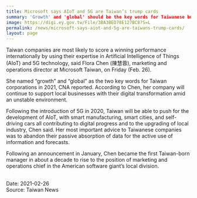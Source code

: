 ```yaml
---
title: Microsoft says AIoT and 5G are Taiwan’s trump cards
summary: 'Growth' and 'global' should be the key words for Taiwanese businesses in 2021
image: https://digi.ey.gov.tw/File/3BA3BED78E127BC8?S=L
permalink: /news/microsoft-says-aiot-and-5g-are-taiwans-trump-cards/
layout: page
---
```

Taiwan companies are most likely to score a winning performance internationally by using their expertise in Artificial Intelligence of Things (AIoT) and 5G technology, said Flora Chen (陳慧蓉), marketing and operations director at Microsoft Taiwan, on Friday (Feb. 26).

She named “growth” and “global” as the two key words for Taiwan corporations in 2021, CNA reported. According to Chen, her company will continue to support local businesses with their digital transformation amid an unstable environment.

Following the introduction of 5G in 2020, Taiwan will be able to push for the development of AIoT, with smart manufacturing, smart cities, and self-driving cars all contributing to digital progress and to the upgrading of local industry, Chen said. Her most important advice to Taiwanese companies was to abandon their passive absorption of data for the active use of information and forecasts.

Following an announcement in January, Chen became the first Taiwan-born manager in about a decade to rise to the position of marketing and operations chief in the American software giant’s local division.

<br/>
Date: 2021-02-26
<br/>
Source: Taiwan News

